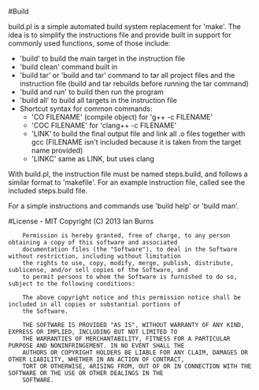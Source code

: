 #Build

build.pl is a simple automated build system replacement for 'make'. The idea is to 
simplify the instructions file and provide built in support for commonly used functions, 
some of those include:

  * 'build' to build the main target in the instruction file
  * 'build clean' command built in
  * 'build tar' or 'build and tar' command to tar all project files and the instruction file (build and tar rebuilds before running the tar command)
  * 'build and run' to build then run the program
  * 'build all' to build all targets in the instruction file
  * Shortcut syntax for common commands:
    * 'CO FILENAME' (compile object) for 'g++ -c FILENAME'
    * 'COC FILENAME' for 'clang++ -c FILENAME'
    * 'LINK' to build the final output file and link all .o files together with gcc (FILENAME isn't included because it is taken from the target name provided)
    * 'LINKC' same as LINK, but uses clang
    

With build.pl, the instruction file must be named steps.build, and follows a similar 
format to 'makefile'. For an example instruction file, called see the included 
steps.build file.

For a simple instructions and commands use 'build help' or 'build man'.


#License - MIT
 	Copyright (C) 2013 Ian Burns

		Permission is hereby granted, free of charge, to any person obtaining a copy of this software and associated	
		documentation files (the "Software"), to deal in the Software without restriction, including without limitation
		the rights to use, copy, modify, merge, publish, distribute, sublicense, and/or sell copies of the Software, and 
		to permit persons to whom the Software is furnished to do so, subject to the following conditions:

		The above copyright notice and this permission notice shall be included in all copies or substantial portions of 
		the Software.

		THE SOFTWARE IS PROVIDED "AS IS", WITHOUT WARRANTY OF ANY KIND, EXPRESS OR IMPLIED, INCLUDING BUT NOT LIMITED TO 
		THE WARRANTIES OF MERCHANTABILITY, FITNESS FOR A PARTICULAR PURPOSE AND NONINFRINGEMENT. IN NO EVENT SHALL THE 
		AUTHORS OR COPYRIGHT HOLDERS BE LIABLE FOR ANY CLAIM, DAMAGES OR OTHER LIABILITY, WHETHER IN AN ACTION OF CONTRACT, 
		TORT OR OTHERWISE, ARISING FROM, OUT OF OR IN CONNECTION WITH THE SOFTWARE OR THE USE OR OTHER DEALINGS IN THE 
		SOFTWARE.
